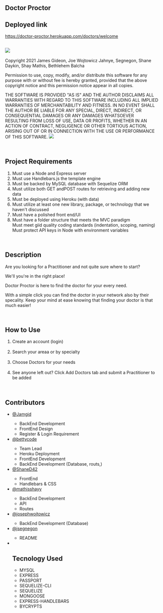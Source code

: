 ## Doctor Proctor

## Deployed link
https://doctor-proctor.herokuapp.com/doctors/welcome
##  ![](https://img.shields.io/badge/License-ISC-green)
Copyright 2021 James Gideon, Joe Wojtowicz Jahnye, Segnegon, Shane Daykin, Shay Mathis, Bethlehem Balcha


Permission to use, copy, modify, and/or distribute this software for any purpose with or without fee is hereby granted, provided that the above copyright notice and this permission notice appear in all copies.

THE SOFTWARE IS PROVIDED "AS IS" AND THE AUTHOR DISCLAIMS ALL WARRANTIES WITH REGARD TO THIS SOFTWARE INCLUDING ALL IMPLIED WARRANTIES OF MERCHANTABILITY AND FITNESS. IN NO EVENT SHALL THE AUTHOR BE LIABLE FOR ANY SPECIAL, DIRECT, INDIRECT, OR CONSEQUENTIAL DAMAGES OR ANY DAMAGES WHATSOEVER RESULTING FROM LOSS OF USE, DATA OR PROFITS, WHETHER IN AN ACTION OF CONTRACT, NEGLIGENCE OR OTHER TORTIOUS ACTION, ARISING OUT OF OR IN CONNECTION WITH THE USE OR PERFORMANCE OF THIS SOFTWARE.
   ![](/public/assets/DOCTORP.gif)

<br>

<h2>Project Requirements</h2>
<ol>
    <li>Must use a Node and Express server</li>
    <li>Must use Handlebars.js the template engine</li>
    <li>Must be backed by MySQL database with Sequelize ORM</li>
    <li>Must utilize both GET andPOST routes for retrieving and adding new data</li>
    <li>Must be deployed using Heroku (with data)</li>
    <li>Must utilize at least one new library, package, or technology that we haven't discussed</li>
    <li>Must have a polished front end/UI</li>
    <li>Must have a folder structure that meets the MVC paradigm</li>
    <l1>Must meet giid quality coding standards (indentation, scoping, naming)</l1>
    <l1>Must protect API keys in Node with environment variables</l1>
</ol>
<br>

<h2>Description</h2>
<p>Are you looking for a Practitioner and not quite sure where to start?</p>
<p>We'll you're in the right place!</p>
<p>Doctor Proctor is here to find the doctor for your every need.</p>
<p>With a simple click you can find the doctor in your network also by their specality. Keep your mind at ease knowing that finding your doctor is that much easier!</p>
<br>




<h2>How to Use</h2>
<ol>
    <li>Create an account (login)</li>
    <br>
    <li>Search your areaa or by specialty</li>
    <br>
    <li>Choose Doctors for your needs</li>
    <br>
    <li>See anyone left out? Click Add Doctors tab and submit a Practitioner to be added</li>
</ol>
<br>

<h2>Contributors</h2>
<ul>
    <li>
        <a href="https://github.com/Jamgid">@Jamgid</a>
    </li>
        <ul>
            <li>BackEnd Development</li>
            <li>FrontEnd Design</li>
            <li>Register & Login Requirement</li>
        </ul>
    <li>
        <a href="https://github.com/bettycode">@bettycode</a>
    </li>
        <ul>
           <li>Team Lead</li>
           <li>Heroku Deployment </li>
            <li>FrontEnd Development</li>
            <li>BackEnd Development (Database, routs,)</li>
        </ul>
    <li>
        <a href="https://github.com/ShaneD42">@ShaneD42</a>
    </li>
        <ul>
            <li>FrontEnd</li>
            <li>Handlebars & CSS</li>
        </ul>
    <li>
        <a href="https://github.com/mathisshayy">@mathisshayy</a>
    </li>
        <ul>
            <li>BackEnd Development</li>
            <li>API</li>
            <li>Routes</li>
        </ul>
    <li>
        <a href="https://github.com/josephwojtowicz">@josephwojtowicz</a>
    </li>
        <ul>
            <li>BackEnd Development (Database)</li>
            </ul>
     <li>
        <a href="https://github.com/jsegnegon">@jsegnegon</a>
    </li>
        <ul>
            <li>README</li>
        </ul>
    <li>
        
<br>

##  Tecnology Used

* MYSQL
* EXPRESS
* PASSPORT
* SEQUELIZE-CLI
* SEQUELIZE
* MONGOOSE
* EXPRESS-HANDLEBARS
* BYCRYPTS

   

